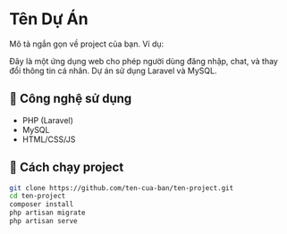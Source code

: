 # Tên Dự Án

Mô tả ngắn gọn về project của bạn. Ví dụ:

Đây là một ứng dụng web cho phép người dùng đăng nhập, chat, và thay đổi thông tin cá nhân. Dự án sử dụng Laravel và MySQL.

## 🔧 Công nghệ sử dụng

- PHP (Laravel)
- MySQL
- HTML/CSS/JS

## 🚀 Cách chạy project

```bash
git clone https://github.com/ten-cua-ban/ten-project.git
cd ten-project
composer install
php artisan migrate
php artisan serve
